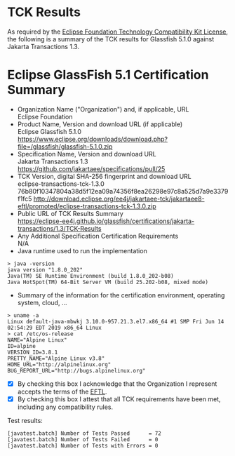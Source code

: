 TCK Results
===========

As required by the [Eclipse Foundation Technology Compatibility Kit License](https://www.eclipse.org/legal/tck.php), the following is a summary of the TCK results for Glassfish 5.1.0 against Jakarta Transactions 1.3.

# Eclipse GlassFish 5.1 Certification Summary


- Organization Name ("Organization") and, if applicable, URL <br/>
  Eclipse Foundation
- Product Name, Version and download URL (if applicable) <br/>
  Eclipse Glassfish 5.1.0 https://www.eclipse.org/downloads/download.php?file=/glassfish/glassfish-5.1.0.zip
- Specification Name, Version and download URL <br/>
  Jakarta Transactions 1.3 https://github.com/jakartaee/specifications/pull/25
- TCK Version, digital SHA-256 fingerprint and download URL <br/>
  eclipse-transactions-tck-1.3.0 76b80f10347804a38d5f12ea09a74356f8ea26298e97c8a525d7a9e3379f1fc5 http://download.eclipse.org/ee4j/jakartaee-tck/jakartaee8-eftl/promoted/eclipse-transactions-tck-1.3.0.zip
- Public URL of TCK Results Summary <br/>
  https://eclipse-ee4j.github.io/glassfish/certifications/jakarta-transactions/1.3/TCK-Results
- Any Additional Specification Certification Requirements <br/>
  N/A
- Java runtime used to run the implementation <br/>
```
> java -version
java version "1.8.0_202"
Java(TM) SE Runtime Environment (build 1.8.0_202-b08)
Java HotSpot(TM) 64-Bit Server VM (build 25.202-b08, mixed mode)
```
- Summary of the information for the certification environment, operating system, cloud, ... <br/>
```
> uname -a
Linux default-java-mbwkj 3.10.0-957.21.3.el7.x86_64 #1 SMP Fri Jun 14 02:54:29 EDT 2019 x86_64 Linux
> cat /etc/os-release
NAME="Alpine Linux"
ID=alpine
VERSION_ID=3.8.1
PRETTY_NAME="Alpine Linux v3.8"
HOME_URL="http://alpinelinux.org"
BUG_REPORT_URL="http://bugs.alpinelinux.org"
```
- [x] By checking this box I acknowledge that the Organization I represent accepts the terms of the [EFTL](https://www.eclipse.org/legal/tck.php).
- [x] By checking this box I attest that all TCK requirements have been met, including any compatibility rules.

Test results:

```
[javatest.batch] Number of Tests Passed      = 72
[javatest.batch] Number of Tests Failed      = 0
[javatest.batch] Number of Tests with Errors = 0
```

